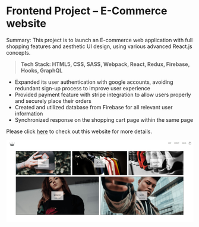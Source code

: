 # Frontend Project – E-Commerce website 

Summary: This project is to launch an E-commerce web application with full shopping features and aesthetic UI design, using various advanced React.js concepts.
> **Tech Stack: HTML5, CSS, SASS, Webpack, React, Redux, Firebase, Hooks, GraphQL**

- Expanded its user authentication with google accounts, avoiding redundant sign-up process to improve user experience 
- Provided payment feature with stripe integration to allow users properly and securely place their orders 
- Created and utilized database from Firebase for all relevant user information
- Synchronized response on the shopping cart page within the same page 

Please click [here](https://louiscrown.herokuapp.com/) to check out this website for more details. 

![webdemo](https://github.com/Liping7765/e-clothing/blob/master/Web%20Demo.jpg?raw=true)
